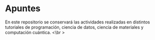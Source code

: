 # Apuntes
En este repositorio se conservará las actividades realizadas en distintos tutoriales de programación, ciencia de datos, ciencia de materiales y computación cuántica. <\br >

